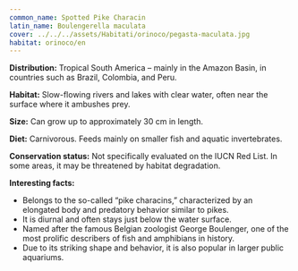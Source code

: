 ```yaml
---
common_name: Spotted Pike Characin
latin_name: Boulengerella maculata
cover: ../../../assets/Habitati/orinoco/pegasta-maculata.jpg
habitat: orinoco/en
---
```

**Distribution:** Tropical South America – mainly in the Amazon Basin, in countries such as Brazil, Colombia, and Peru.  

**Habitat:** Slow-flowing rivers and lakes with clear water, often near the surface where it ambushes prey.  

**Size:** Can grow up to approximately 30 cm in length.  

**Diet:** Carnivorous. Feeds mainly on smaller fish and aquatic invertebrates.  

**Conservation status:** Not specifically evaluated on the IUCN Red List. In some areas, it may be threatened by habitat degradation.  

**Interesting facts:**  
- Belongs to the so-called “pike characins,” characterized by an elongated body and predatory behavior similar to pikes.  
- It is diurnal and often stays just below the water surface.  
- Named after the famous Belgian zoologist George Boulenger, one of the most prolific describers of fish and amphibians in history.  
- Due to its striking shape and behavior, it is also popular in larger public aquariums.  

